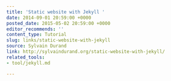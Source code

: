 ```yaml
---
title: 'Static website with Jekyll '
date: 2014-09-01 20:59:00 +0000
posted_date: 2015-05-02 20:59:00 +0000
editor_recommends: ''
content_type: Tutorial
slug: links/static-website-with-jekyll
source: Sylvain Durand
link: http://sylvaindurand.org/static-website-with-jekyll/
related_tools:
- tool/jekyll.md

---
```


